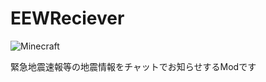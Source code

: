 # EEWReciever
![Minecraft](https://img.shields.io/badge/Minecraft-1.7.10-brightgreen.svg)

緊急地震速報等の地震情報をチャットでお知らせするModです
